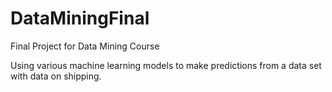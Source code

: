 # DataMiningFinal
Final Project for Data Mining Course

Using various machine learning models to make predictions from a data set with data on shipping. 
